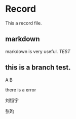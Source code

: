# Record
 This a record file.
## markdown 
  markdown is very useful.
  *TEST*

## this is a branch test.

A B

there is a error

刘恒宇


张昀















